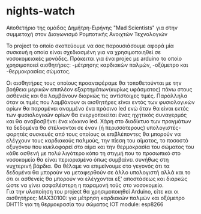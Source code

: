 # nights-watch
Αποθετήριο της ομάδας Δημήτρη-Ειρήνης "Mad Scientists" για στην συμμετοχή στον Διαγωνισμό Ρομποτικής Ανοιχτών Τεχνολογιών


   To project το οποίο σκοπεύουμε να σας παρουσιάσουμε αφορά μία συσκευή η οποία είναι σχεδιασμένη για να χρησιμοποιηθεί  σε νοσοκομειακές μονάδες. Πρόκειται για ένα projec με arduino το οποίο χρησιμοποιεί αισθητήρες: 
   -μέτρησης καρδιακών παλμών, 
   -οξύμετρο και 
   -θερμοκρασίας σώματος.
   
   Οι αισθητήρες τους οποίους προαναφέραμε θα τοποθετούνται με την βοήθεια μερικών επιπλέον εξαρτημάτων(κυρίως υφάσματος) πάνω στους ασθενείς και θα λαμβάνουν διαρκώς τις αντίστοιχες τιμές. Παράλληλα όταν οι τιμές που λαμβάνουν οι αισθητήρες είναι εντός των φυσιολογικών ορίων θα παραμένει αναμμένο ένα πράσινο led ενώ όταν θα είναι εκτός των φυσιολογικών ορίων θα ενεργοποιείται ένας ηχητικός συναγερμός και θα αναβοσβήνει ένα κόκκινο led.
  Χάρη στο διαδίκτυο των πραγμάτων τα δεδομένα θα στέλνονται σε έναν (ή περισσότερους) υπολογιστές- φορητές συσκευές από τους οποίους οι επιβλέποντες θα μπορούν να ελέγχουν τους καρδιακούς παλμούς, την πίεση του αίματος, το ποσοστό οξυγόνου που κυκλοφορεί στο αίμα και την θερμοκρασία του σώματος του κάθε ασθενή με πολύ λιγότερο κόπο τη στιγμή που το προσωπικό στο νοσοκομείο θα είναι περιορισμένο όπως συμβαίνει συνήθως στη νυχτερινή βάρδια. 
  Θα θέλαμε να επιμείνουμε στο γεγονός ότι τα δεδομένα θα μπορούν να μεταφερθούν σε άλλο υπολογιστή αλλά και το ότι οι ασθενείς θα μπορούν να ελέγχονται εξ’ αποστάσεως και διαρκώς ώστε να γίνει ασφαλέστερη η παραμονή τούς στο νοσοκομείο.    
Για την υλοποίηση του project θα χρησιμοποιηθεί Arduino, είτε   και οι αισθητήρες:
MAX30100: για μέτρηση καρδιακών παλμών και οξύμετρο
DHT11: για τη θερμοκρασία του σώματος
IOT module: esp8266 
